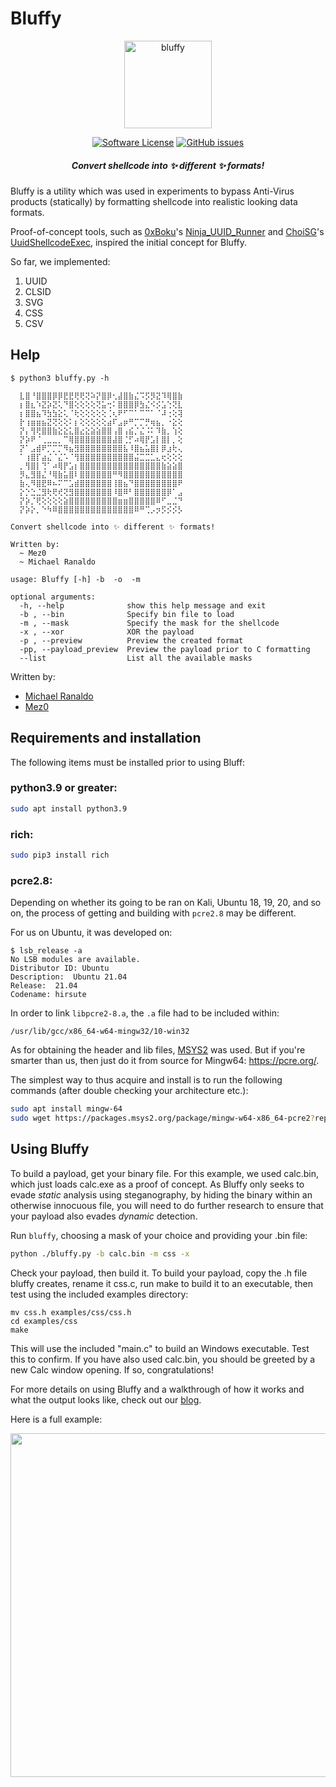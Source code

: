 # Bluffy

<p align="center">
  <img alt="bluffy" src="https://media.giphy.com/media/11Mj6P6WqWnnuU/giphy.gif" height="140" />
  <p align="center">
    <a href="https://github.com/ad-995/bluffy/blob/master/LICENSE"><img alt="Software License" src="https://img.shields.io/badge/license-MIT-brightgreen.svg?style=flat-square"></a>
    <a href="https://github.com/ad-995/bluffy/issues"><img alt="GitHub issues" src="https://img.shields.io/github/issues/ad-995/bluffy.svg?style=flat-square"></a>
    </p>
</p>

<h5 align="center"><i>Convert shellcode into ✨ different ✨ formats!</i></h5>

Bluffy is a utility which was used in experiments to bypass Anti-Virus products (statically) by formatting shellcode into realistic looking data formats.

Proof-of-concept tools, such as [0xBoku](https://twitter.com/0xBoku)'s [Ninja_UUID_Runner](https://github.com/boku7/Ninja_UUID_Runner) and [ChoiSG](https://github.com/ChoiSG)'s [UuidShellcodeExec](https://github.com/ChoiSG/UuidShellcodeExec), inspired the initial concept for Bluffy.

So far, we implemented:

1. UUID
2. CLSID
3. SVG
4. CSS
5. CSV

## Help

```
$ python3 bluffy.py -h

  ⣇⣿⠘⣿⣿⣿⡿⡿⣟⣟⢟⢟⢝⠵⡝⣿⡿⢂⣼⣿⣷⣌⠩⡫⡻⣝⠹⢿⣿⣷
  ⡆⣿⣆⠱⣝⡵⣝⢅⠙⣿⢕⢕⢕⢕⢝⣥⢒⠅⣿⣿⣿⡿⣳⣌⠪⡪⣡⢑⢝⣇
  ⡆⣿⣿⣦⠹⣳⣳⣕⢅⠈⢗⢕⢕⢕⢕⢕⢈⢆⠟⠋⠉⠁⠉⠉⠁⠈⠼⢐⢕⢽
  ⡗⢰⣶⣶⣦⣝⢝⢕⢕⠅⡆⢕⢕⢕⢕⢕⣴⠏⣠⡶⠛⡉⡉⡛⢶⣦⡀⠐⣕⢕
  ⡝⡄⢻⢟⣿⣿⣷⣕⣕⣅⣿⣔⣕⣵⣵⣿⣿⢠⣿⢠⣮⡈⣌⠨⠅⠹⣷⡀⢱⢕
  ⡝⡵⠟⠈⢀⣀⣀⡀⠉⢿⣿⣿⣿⣿⣿⣿⣿⣼⣿⢈⡋⠴⢿⡟⣡⡇⣿⡇⡀⢕
  ⡝⠁⣠⣾⠟⡉⡉⡉⠻⣦⣻⣿⣿⣿⣿⣿⣿⣿⣿⣧⠸⣿⣦⣥⣿⡇⡿⣰⢗⢄
  ⠁⢰⣿⡏⣴⣌⠈⣌⠡⠈⢻⣿⣿⣿⣿⣿⣿⣿⣿⣿⣿⣬⣉⣉⣁⣄⢖⢕⢕⢕
  ⡀⢻⣿⡇⢙⠁⠴⢿⡟⣡⡆⣿⣿⣿⣿⣿⣿⣿⣿⣿⣿⣿⣿⣿⣿⣿⣷⣵⣵⣿
  ⡻⣄⣻⣿⣌⠘⢿⣷⣥⣿⠇⣿⣿⣿⣿⣿⣿⠛⠻⣿⣿⣿⣿⣿⣿⣿⣿⣿⣿⣿
  ⣷⢄⠻⣿⣟⠿⠦⠍⠉⣡⣾⣿⣿⣿⣿⣿⣿⢸⣿⣦⠙⣿⣿⣿⣿⣿⣿⣿⣿⠟
  ⡕⡑⣑⣈⣻⢗⢟⢞⢝⣻⣿⣿⣿⣿⣿⣿⣿⠸⣿⠿⠃⣿⣿⣿⣿⣿⣿⡿⠁⣠
  ⡝⡵⡈⢟⢕⢕⢕⢕⣵⣿⣿⣿⣿⣿⣿⣿⣿⣿⣶⣶⣿⣿⣿⣿⣿⠿⠋⣀⣈⠙
  ⡝⡵⡕⡀⠑⠳⠿⣿⣿⣿⣿⣿⣿⣿⣿⣿⣿⣿⣿⣿⣿⠿⠛⢉⡠⡲⡫⡪⡪⡣

Convert shellcode into ✨ different ✨ formats!

Written by:
  ~ Mez0
  ~ Michael Ranaldo

usage: Bluffy [-h] -b  -o  -m

optional arguments:
  -h, --help              show this help message and exit
  -b , --bin              Specify bin file to load
  -m , --mask             Specify the mask for the shellcode
  -x , --xor              XOR the payload
  -p , --preview          Preview the created format
  -pp, --payload_preview  Preview the payload prior to C formatting
  --list                  List all the available masks
```

Written by:
- [Michael Ranaldo](https://twitter.com/michaeljranaldo)
- [Mez0](https://twitter.com/__mez0__)

## Requirements and installation

The following items must be installed prior to using Bluff:

### python3.9 or greater:
```bash
sudo apt install python3.9
```

### rich:
```bash
sudo pip3 install rich
````

### pcre2.8:

Depending on whether its going to be ran on Kali, Ubuntu 18, 19, 20, and so on, the process of getting and building with `pcre2.8` may be different.

For us on Ubuntu, it was developed on:
```
$ lsb_release -a
No LSB modules are available.
Distributor ID: Ubuntu
Description:  Ubuntu 21.04
Release:  21.04
Codename: hirsute
```

In order to link `libpcre2-8.a`, the `.a` file had to be included within:
```
/usr/lib/gcc/x86_64-w64-mingw32/10-win32
```

As for obtaining the header and lib files, [MSYS2](https://packages.msys2.org/base/mingw-w64-pcre2) was used. But if you're smarter than us, then just do it from source for Mingw64: https://pcre.org/.


The simplest way to thus acquire and install is to run the following commands (after double checking your architecture etc.):

```bash
sudo apt install mingw-64
sudo wget https://packages.msys2.org/package/mingw-w64-x86_64-pcre2?repo=mingw64 -P /usr/lib/gcc/x86_64-w64-mingw32/10-win32
```

## Using Bluffy

To build a payload, get your binary file. For this example, we used calc.bin, which just loads calc.exe as a proof of concept. As Bluffy only seeks to evade _static_ analysis using steganography, by hiding the binary within an otherwise innocuous file, you will need to do further research to ensure that your payload also evades _dynamic_ detection.

Run `bluffy`, choosing a mask of your choice and providing your .bin file:
```bash
python ./bluffy.py -b calc.bin -m css -x
```

Check your payload, then build it. To build your payload, copy the .h file bluffy creates, rename it css.c, run make to build it to an executable, then test using the included examples directory:

```
mv css.h examples/css/css.h
cd examples/css
make
```

This will use the included "main.c" to build an Windows executable. Test this to confirm. If you have also used calc.bin, you should be greeted by a new Calc window opening. If so, congratulations!

For more details on using Bluffy and a walkthrough of how it works and what the output looks like, check out our [blog](https://pre.empt.dev/posts/bluffy/).

Here is a full example:

<p align="center"><img src="https://github.com/ad-995/bluffy/raw/main/images/bluffy.gif" width="550"></p>

